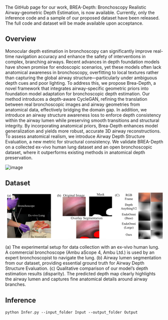 The GitHub page for our work, BREA-Depth: Bronchoscopy Realistic Airway-geometric Depth Estimation, is now available. Currently, only the inference code and a sample of our proposed dataset have been released. The full code and dataset will be made available upon acceptance.

## Overview

Monocular depth estimation in bronchoscopy can significantly improve real-time navigation accuracy and enhance the safety of interventions in complex, branching airways. Recent advances in depth foundation models have shown promise for endoscopic scenarios, yet these models often lack anatomical awareness in bronchoscopy, overfitting to local textures rather than capturing the global airway structure—particularly under ambiguous depth cues and poor lighting.
To address this, we propose Brea-Depth, a novel framework that integrates airway-specific geometric priors into foundation model adaptation for bronchoscopic depth estimation. Our method introduces a depth-aware CycleGAN, refining the translation between real bronchoscopic images and airway geometries from anatomical data, effectively bridging the domain gap. In addition, we introduce an airway structure awareness loss to enforce depth consistency within the airway lumen while preserving smooth transitions and structural integrity. By incorporating anatomical priors, Brea-Depth enhances model generalization and yields more robust, accurate 3D airway reconstructions. To assess anatomical realism, we introduce Airway Depth Structure Evaluation, a new metric for structural consistency.
We validate BREA-Depth on a collected ex-vivo human lung dataset and an open bronchoscopic dataset, where it outperforms existing methods in anatomical depth preservation.

![image](Fig/OverviewV1.png)


## Dataset
![image](Fig/experimentsV1.png)

(a) The experimental setup for data collection with an ex-vivo human lung. A commercial bronchoscope (Ambu aScope 4, Ambu Ltd.) is used by an expert bronchoscopist to navigate the lung.
(b) Airway lumen segmentation from our dataset, providing essential ground truth for Airway Depth Structure Evaluation.
(c) Qualitative comparison of our model’s depth estimation results (disparity). The predicted depth map clearly highlights the airway lumen and captures fine anatomical details around airway branches.

## Inference
```
python Infer.py --input_folder Input --output_folder Output 
```
